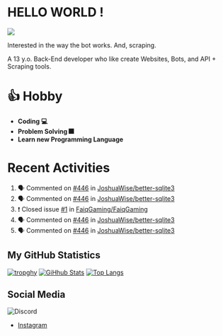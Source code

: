 # HELLO WORLD !
![](https://komarev.com/ghpvc/?username=hansputera&color=blue)

Interested in the way the bot works. And, scraping.

A 13 y.o. Back-End developer who like create Websites, Bots, and API + Scraping tools.

# 👍 Hobby

- **Coding 💻**
- **Problem Solving 🎆**
- **Learn new Programming Language**

# Recent Activities

<!--START_SECTION:activity-->
1. 🗣 Commented on [#446](https://github.com/JoshuaWise/better-sqlite3/issues/446) in [JoshuaWise/better-sqlite3](https://github.com/JoshuaWise/better-sqlite3)
2. 🗣 Commented on [#446](https://github.com/JoshuaWise/better-sqlite3/issues/446) in [JoshuaWise/better-sqlite3](https://github.com/JoshuaWise/better-sqlite3)
3. ❗️ Closed issue [#1](https://github.com/FaiqGaming/FaiqGaming/issues/1) in [FaiqGaming/FaiqGaming](https://github.com/FaiqGaming/FaiqGaming)
4. 🗣 Commented on [#446](https://github.com/JoshuaWise/better-sqlite3/issues/446) in [JoshuaWise/better-sqlite3](https://github.com/JoshuaWise/better-sqlite3)
5. 🗣 Commented on [#446](https://github.com/JoshuaWise/better-sqlite3/issues/446) in [JoshuaWise/better-sqlite3](https://github.com/JoshuaWise/better-sqlite3)
<!--END_SECTION:activity-->

## My GitHub Statistics

[![tropghy](https://github-profile-trophy.vercel.app/?username=hansputera&theme=dracula)](https://github.com/hansputera)
[![GiHhub Stats](https://github-readme-stats.vercel.app/api?username=hansputera&show_icons=true&theme=dark&count_private=true)](https://github.com/hansputera)
[![Top Langs](https://github-readme-stats.vercel.app/api/top-langs/?username=hansputera&layout=compact&theme=dark)](https://github.com/hansputera)

## Social Media

![Discord](https://discord.c99.nl/widget/theme-3/761198669302464533.png)
- [Instagram](https://instagram.com/hanif.dwy.putra12)

